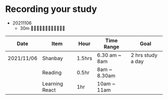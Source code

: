 # Recording your study

- 20211106
    - 30m 🙆‍♂️🙆‍♂️🙆‍♂️🙆‍♂️🙆‍♂️🙆‍♂️


| Date       | Item    | Hour  | Time Range | Goal              |
| ---------- | ------- | ----- | ---------- | ----------------- |
| 2021/11/06 | Shanbay | 1.5hrs | 6.30 am ~ 8am | 2 hrs study a day |
|            |  Reading     | 0.5hr | 8am ~ 8.30am |                   |
|            | Learning React | 1hr | 10am ~ 11am |                   |



